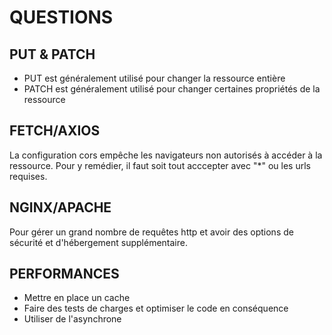 # QUESTIONS

## PUT & PATCH

- PUT est généralement utilisé pour changer la ressource entière
- PATCH est généralement utilisé pour changer certaines propriétés de la ressource

## FETCH/AXIOS

La configuration cors empêche les navigateurs non autorisés à accéder à la ressource. Pour y remédier, il faut soit tout acccepter avec "*" ou les urls requises.

## NGINX/APACHE
Pour gérer un grand nombre de requêtes http et avoir des options de sécurité et d'hébergement supplémentaire.

## PERFORMANCES
- Mettre en place un cache
- Faire des tests de charges et optimiser le code en conséquence
- Utiliser de l'asynchrone
